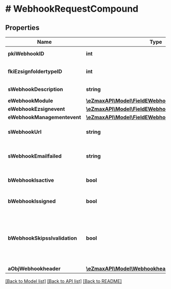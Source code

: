 # # WebhookRequestCompound

## Properties

Name | Type | Description | Notes
------------ | ------------- | ------------- | -------------
**pkiWebhookID** | **int** | The unique ID of the Webhook | [optional]
**fkiEzsignfoldertypeID** | **int** | The unique ID of the Ezsignfoldertype. | [optional]
**sWebhookDescription** | **string** | The description of the Webhook |
**eWebhookModule** | [**\eZmaxAPI\Model\FieldEWebhookModule**](FieldEWebhookModule.md) |  |
**eWebhookEzsignevent** | [**\eZmaxAPI\Model\FieldEWebhookEzsignevent**](FieldEWebhookEzsignevent.md) |  | [optional]
**eWebhookManagementevent** | [**\eZmaxAPI\Model\FieldEWebhookManagementevent**](FieldEWebhookManagementevent.md) |  | [optional]
**sWebhookUrl** | **string** | The URL of the Webhook callback |
**sWebhookEmailfailed** | **string** | The email that will receive the Webhook in case all attempts fail |
**bWebhookIsactive** | **bool** | Whether the Webhook is active or not |
**bWebhookIssigned** | **bool** | Whether the requests will be signed or not | [optional]
**bWebhookSkipsslvalidation** | **bool** | Wheter the server&#39;s SSL certificate should be validated or not. Not recommended to skip for production use |
**aObjWebhookheader** | [**\eZmaxAPI\Model\WebhookheaderRequestCompound[]**](WebhookheaderRequestCompound.md) |  | [optional]

[[Back to Model list]](../../README.md#models) [[Back to API list]](../../README.md#endpoints) [[Back to README]](../../README.md)
